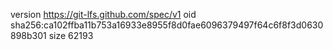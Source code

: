 version https://git-lfs.github.com/spec/v1
oid sha256:ca102ffba11b753a16933e8955f8d0fae6096379497f64c6f8f3d0630898b301
size 62193
